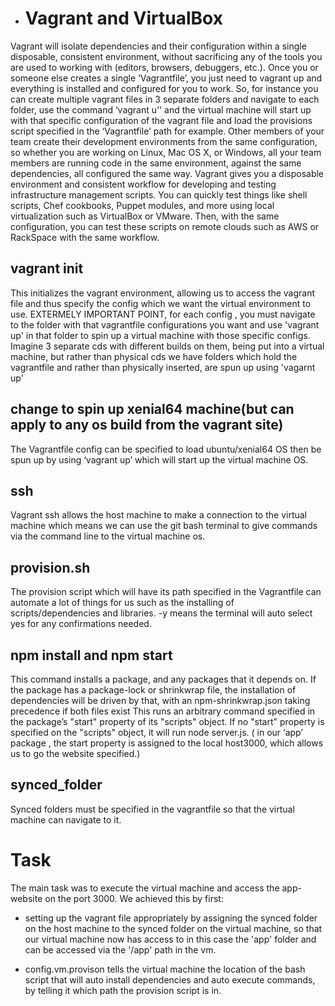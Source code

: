 
- # Vagrant and VirtualBox
Vagrant will isolate dependencies and their configuration within a single disposable, consistent environment, without sacrificing any of the tools you are used to working with (editors, browsers, debuggers, etc.). Once you or someone else creates a single ‘Vagrantfile’, you just need to vagrant up and everything is installed and configured for you to work. So, for instance you can create multiple vagrant files in 3 separate folders and navigate to each folder, use the command ‘vagrant u’' and the virtual machine will start up with that specific configuration of the vagrant file and load the provisions script specified in the ‘Vagrantfile’ path for example.
Other members of your team create their development environments from the same configuration, so whether you are working on Linux, Mac OS X, or Windows, all your team members are running code in the same environment, against the same dependencies, all configured the same way.
Vagrant gives you a disposable environment and consistent workflow for developing and testing infrastructure management scripts. You can quickly test things like shell scripts, Chef cookbooks, Puppet modules, and more using local virtualization such as VirtualBox or VMware. Then, with the same configuration, you can test these scripts on remote clouds such as AWS or RackSpace with the same workflow.

## vagrant init
This initializes the vagrant environment, allowing us to access the vagrant file and thus specify the config which we want the virtual environment to use. EXTERMELY IMPORTANT POINT, for each config , you must navigate to the folder with that vagrantfile configurations you want and use 'vagrant up'
in that folder to spin up a virtual machine with those specific configs. Imagine 3 separate cds with different builds on them, being put into a virtual machine, but rather than physical cds we have folders which hold the vagrantfile and rather than physically inserted, are spun up using 'vagarnt up'

## change to spin up xenial64 machine(but can apply to any os build from the vagrant site)
The Vagrantfile config can be specified to load ubuntu/xenial64 OS then be spun up by using ‘vagrant up’ which will start up the virtual machine OS.

## ssh
Vagrant ssh allows the host machine to make a connection to the virtual machine which means we can use the git bash terminal to give commands via the command line to the virtual machine os.

## provision.sh
The provision script which will have its path specified in the Vagrantfile can automate a lot of things for us such as the installing of scripts/dependencies and libraries. -y means the terminal will auto select yes for any confirmations needed.

## npm install and npm start
This command installs a package, and any packages that it depends on. If the package has a package-lock or shrinkwrap file, the installation of dependencies will be driven by that, with an npm-shrinkwrap.json taking precedence if both files exist
This runs an arbitrary command specified in the package’s "start" property of its "scripts" object. If no "start" property is specified on the "scripts" object, it will run node server.js. ( in our ‘app’ package , the start property is assigned to the local host3000, which allows us to go the website specified.)

## synced_folder
Synced folders must be specified in the vagrantfile so that the virtual machine can navigate to it.


# Task

The main task was to execute the virtual machine and access the app-website on the port 3000. We achieved this by first:
- setting up the vagrant file appropriately by assigning the synced folder on the host machine to the synced folder on the virtual machine,
so that our virtual machine now has access to in this case the 'app' folder and can be accessed via the '/app' path in the vm.

- config.vm.provison tells the virtual machine the location of the bash script that will auto install dependencies and auto execute commands, by telling
it which path the provision script is in.
